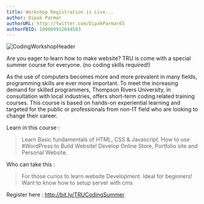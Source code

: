 ```yaml
---
title: Workshop Registration is Live...
author: Dipak Parmar
authorURL: http://twitter.com/DipakParmar65
authorFBID: 100009912644503
---
```

![CodingWorkshopHeader](../img/assets/coding_workshop.jpg)

<!--truncate-->

Are you eager to learn how to make website? TRU is come with a special summer course for everyone. (no coding skills required!)

As the use of computers becomes more and more prevalent in many fields, programming skills are ever more important. To meet the increasing demand for skilled programmers, Thompson Rivers University, in consultation with local industries, offers short-term coding related training courses. This course is based on hands-on experiential learning and targeted for the public or professionals from non-IT field who are looking to change their career.

Learn in this course :
> Learn Basic fundamentals of HTML, CSS & Javascript.
> How to use #WordPress to Build Website!
> Develop Online Store, Portfolio site and Personal Website.

Who can take this :
> For those curios to learn website Development.
> Ideal for beginners!
> Want to know how to setup server with cms

Register here : http://bit.ly/TRUCodingSummer
